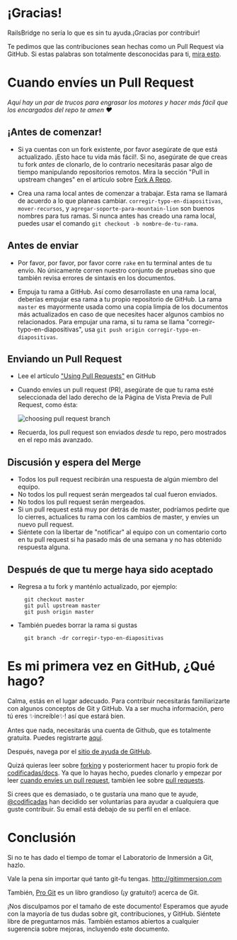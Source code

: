 # ¡Gracias!

RailsBridge no sería lo que es sin tu ayuda.¡Gracias por contribuir!

Te pedimos que las contribuciones sean hechas como un Pull Request via
GitHub. Si estas palabras son totalmente desconocidas para ti,
[mira esto](#its-my-first-time-on-github-ever-what-do-i-do).

# Cuando envíes un Pull Request

*Aquí hay un par de trucos para engrasar los motores y hacer más fácil que los encargados del repo te
amen :heart:*

## ¡Antes de comenzar!

- Si ya cuentas con un fork existente, por favor asegúrate de que está actualizado.
  ¡Esto hace tu vida más fácil!. Si no, asegúrate de que creas tu fork *antes* de clonarlo,
  de lo contrario necesitarás pasar algo de tiempo manipulando repositorios remotos.
  Mira la sección "Pull in upstream changes" en el artículo sobre
  [Fork A Repo](https://help.github.com/articles/fork-a-repo).


- Crea una rama local antes de comenzar a trabajar. Esta rama se llamará de acuerdo
  a lo que planeas cambiar. `corregir-typo-en-diapositivas`, `mover-recursos`,
  y `agregar-soporte-para-mountain-lion` son buenos nombres para tus ramas. Si nunca antes
  has creado una rama local, puedes usar el comando `git checkout -b nombre-de-tu-rama`.


## Antes de enviar

- Por favor, por favor, por favor corre `rake` en tu terminal antes de tu envío. No únicamente
  corren nuestro conjunto de pruebas sino que también revisa errores de sintaxis en los documentos.

- Empuja tu rama a GitHub. Así como desarrollaste en una rama local, deberías empujar esa rama a
  tu propio repositorio de GitHub. La rama `master` es mayormente usada como una copia limpia de los
  documentos más actualizados en caso de que necesites hacer algunos cambios no relacionados. Para
  empujar una rama, si tu rama se llama "corregir-typo-en-diapositivas", usa
  `git push origin corregir-typo-en-diapositivas`.


## Enviando un Pull Request

- Lee el artículo ["Using Pull Requests"](https://help.github.com/articles/using-pull-requests)
  en GitHub

- Cuando envíes un pull request (PR), asegúrate de que tu rama esté seleccionada del lado derecho de la
  Página de Vista Previa de Pull Request, como ésta:

  ![choosing pull request branch](https://github-images.s3.amazonaws.com/help/change-branches.png)

- Recuerda, los pull request son enviados *desde* tu repo, pero mostrados en el repo más avanzado.

## Discusión y espera del Merge

- Todos los pull request recibirán una respuesta de algún miembro del equipo.
- No todos los pull request serán mergeados tal cual fueron enviados.
- No todos los pull request serán mergeados.
- Si un pull request está muy por detrás de master, podríamos pedirte que lo cierres, actualices tu rama con
  los cambios de master, y envíes un nuevo pull request.
- Siéntete con la libertar de "notificar" al equipo con un comentario corto en tu pull request si ha pasado
  más de una semana y no has obtenido respuesta alguna.


## Después de que tu merge haya sido aceptado

- Regresa a tu fork y manténlo actualizado, por ejemplo:

        git checkout master
        git pull upstream master
        git push origin master


- También puedes borrar la rama si gustas

        git branch -dr corregir-typo-en-diapositivas

# Es mi primera vez en GitHub, ¿Qué hago?

Calma, estás en el lugar adecuado. Para contribuir necesitarás familiarizarte con
algunos conceptos de Git y GitHub. Va a ser mucha información, pero tú eres
:sparkles:increíble:sparkles:! así que estará bien.

Antes que nada, necesitarás una cuenta de Github, que es totalmente gratuita. Puedes
registrarte [aquí](https://github.com/signup/free).

Después, navega por el [sitio de ayuda de GitHub](https://help.github.com).

Quizá quieras leer sobre [forking](https://help.github.com/articles/fork-a-repo) y
posteriorment hacer tu propio fork de [codificadas/docs](https://github.com/codificadas/docs).
Ya que lo hayas hecho, puedes clonarlo y empezar por leer [cuando envíes un pull request](#when-submitting-a-pull-request), también lee sobre [pull requests](https://help.github.com/articles/using-pull-requests).

Si crees que es demasiado, o te gustaría una mano que te ayude,
[@codificadas](https://github.com/codificadas) han decidido ser voluntarias para ayudar a cualquiera que
guste contribuir. Su email está debajo de su perfil en el enlace.

# Conclusión

Si no te has dado el tiempo de tomar el Laboratorio de Inmersión a Git, hazlo.

Vale la pena sin importar qué tanto git-fu tengas.
http://gitimmersion.com

También, [Pro Git](http://git-scm.com/book) es un libro grandioso (¡y gratuito!) acerca de Git.

¡Nos disculpamos por el tamaño de este documento! Esperamos que ayude con la mayoría de tus
dudas sobre git, contribuciones, y GitHub. Siéntete libre de preguntarnos más. También estamos abiertos a cualquier sugerencia sobre mejoras, incluyendo este documento.
